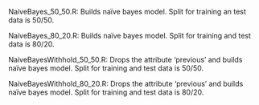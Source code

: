 NaiveBayes_50_50.R: Builds naïve bayes model. Split for training an test data is 50/50.

NaiveBayes_80_20.R: Builds naïve bayes model. Split for training and test data is 80/20.

NaiveBayesWithhold_50_50.R: Drops the attribute ‘previous’ and builds naïve bayes model. Split for training and test data is 50/50.

NaiveBayesWithhold_80_20.R: Drops the attribute ‘previous’ and builds naïve bayes model. Split for training and test data is 80/20.
